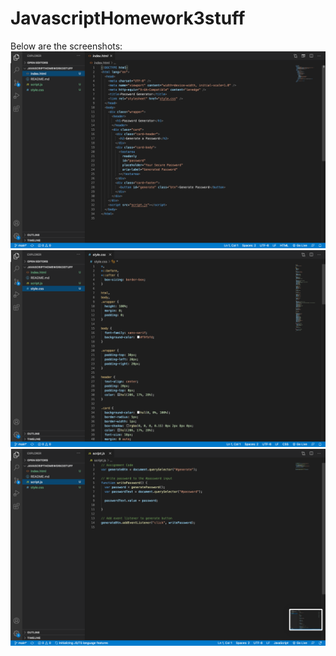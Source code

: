 # JavascriptHomework3stuff


Below are the screenshots:
![](images/Screen%20Shot%202020-10-14%20at%203.59.39%20PM.png)
![](images/Screen%20Shot%202020-10-14%20at%203.59.51%20PM.png)
![](images/Screen%20Shot%202020-10-14%20at%203.59.56%20PM.png)